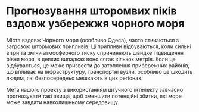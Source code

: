 # Прогнозування шторомвих піків вздовж узбережжя чорного моря

Міста вздовж Чорного моря (особливо Одеса), часто стикаються з загрозою штормових припливів. Ці припливи відбуваються, коли сильні вітри та зміни атмосферного тиску спричиняють швидке підвищення рівня моря, в деяких випадках воно сягає кількох метрів. Коли це відбувається, це може призвести до затоплення прибережних районів, що впливає на інфраструктуру, транспортні вузли, особливо це шкодить людям, які безпосередньо мешкають в цих регіонах.

Мета нашого проекту з використанням штучного інтелекту завчасно прогнозувати такі явища, щоб зменшити потенційні збитки, які море може завдати навколишньому середовищу.
